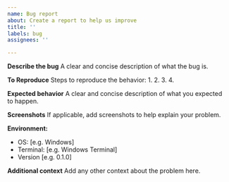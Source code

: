 ```yaml
---
name: Bug report
about: Create a report to help us improve
title: ''
labels: bug
assignees: ''

---
```


**Describe the bug**
A clear and concise description of what the bug is.

**To Reproduce**
Steps to reproduce the behavior:
1. 
2. 
3. 
4. 

**Expected behavior**
A clear and concise description of what you expected to happen.

**Screenshots**
If applicable, add screenshots to help explain your problem.

**Environment:**
- OS: [e.g. Windows]
- Terminal: [e.g. Windows Terminal]
- Version [e.g. 0.1.0]

**Additional context**
Add any other context about the problem here.
